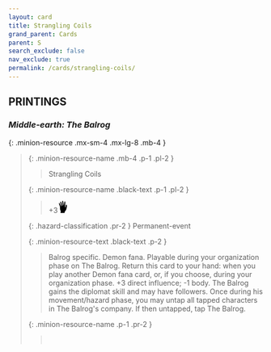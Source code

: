 ```yaml
---
layout: card
title: Strangling Coils
grand_parent: Cards
parent: S
search_exclude: false
nav_exclude: true
permalink: /cards/strangling-coils/
---
```


## PRINTINGS


### _Middle-earth: The Balrog_

{: .minion-resource .mx-sm-4 .mx-lg-8 .mb-4 }
> {: .minion-resource-name .mb-4 .p-1 .pl-2 }
> > <div class="hazard-mp"></div>
> > <div class="card-name">Strangling Coils</div>
>
> {: .minion-resource-name .black-text .p-1 .pl-2 }
> > +3![](/assets/images/di.svg)
>
> {: .hazard-classification .pr-2 }
> Permanent-event
>
> {: .minion-resource-text .black-text .p-2 }
> > Balrog specific. Demon fana. Playable during your organization phase on The Balrog. Return this card to your hand: when you play another Demon fana card, or, if you choose, during your organization phase. +3 direct influence; -1 body. The Balrog gains the diplomat skill and may have followers. Once during his movement/hazard phase, you may untap all tapped characters in The Balrog's company. If then untapped, tap The Balrog. 
> 
> {: .minion-resource-name .p-1 .pr-2 }
> > <div class="card-shield"></div>
> > <div class="card-corruption-white">&nbsp;</div>
